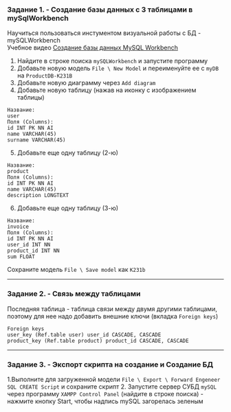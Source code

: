 ### Задание 1. - Создание базы данных c 3 таблицами в mySqlWorkbench

Научиться пользоваться инстументом визуальной работы с БД - mySQLWorkbench  
Учебное видео [Создание базы данных MySQL Workbench](https://www.youtube.com/watch?v=ChLjnsKLoZE)  

1. Найдите в строке поиска `mySQLWorkbench` и запустите программу  
2. Добавьте новую модель `File \ New Model` и переименуйте ее с `myDB` на `ProductDB-K231B`
3. Добавьте новую диаграмму через `Add diagram`
4. Добавьте новую таблицу (нажав на иконку с изображением таблицы)
```
Название:
user
Поля (Columns):
id INT PK NN AI
name VARCHAR(45)
surname VARCHAR(45)
```
5. Добавьте еще одну таблицу (2-ю)
```
Название:
product
Поля (Columns):
id INT PK NN AI
name VARCHAR(45)
description LONGTEXT
```
6. Добавьте еще одну таблицу (3-ю)
```
Название:
invoice
Поля (Columns):
id INT PK NN AI
user_id INT NN
product_id INT NN
sum FLOAT
```
Сохраните модель `File \ Save model` как `K231b`
<hr>

### Задание 2. - Связь между таблицами

Последняя таблица - таблица связи между двумя другими таблицами,   
поэтому для нее надо добавить внешние ключи (вкладка `Foreign keys`)
```
Foreign keys
user_key (Ref.table user) user_id CASCADE, CASCADE
product_key (Ref.table product) product_id CASCADE, CASCADE
```
<hr>

### Задание 3. - Экспорт скрипта на создание и Создание БД

1.Выполните для загруженной модели `File \ Export \ Forward Engeneer SQL CREATE Script`
и сохраните скрипт
2. Запустите сервер СУБД `mySQL` через программу `XAMPP Control Panel` (найдите в строке поиска) - нажмите кнопку Start, чтобы надпись mySQL загорелась зеленым
